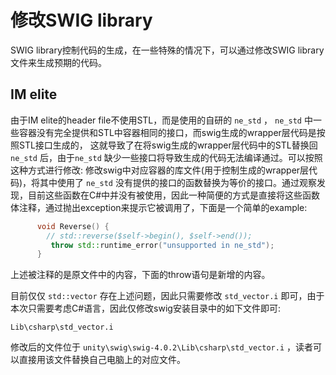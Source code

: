# 修改SWIG library

SWIG library控制代码的生成，在一些特殊的情况下，可以通过修改SWIG library文件来生成预期的代码。

## IM elite

由于IM elite的header file不使用STL，而是使用的自研的 `ne_std` ， `ne_std` 中一些容器没有完全提供和STL中容器相同的接口，而swig生成的wrapper层代码是按照STL接口生成的， 这就导致了在将swig生成的wrapper层代码中的STL替换回`ne_std` 后，由于`ne_std` 缺少一些接口将导致生成的代码无法编译通过。可以按照这种方式进行修改: 修改swig中对应容器的库文件(用于控制生成的wrapper层代码)，将其中使用了 `ne_std` 没有提供的接口的函数替换为等价的接口。通过观察发现，目前这些函数在C#中并没有被使用，因此一种简便的方式是直接将这些函数体注释，通过抛出exception来提示它被调用了，下面是一个简单的example:

```C++
      void Reverse() {
        // std::reverse($self->begin(), $self->end());
         throw std::runtime_error("unsupported in ne_std");
      }
```

上述被注释的是原文件中的内容，下面的throw语句是新增的内容。

目前仅仅 `std::vector` 存在上述问题，因此只需要修改 `std_vector.i` 即可，由于本次只需要考虑C#语言，因此仅修改swig安装目录中的如下文件即可:

```
Lib\csharp\std_vector.i
```

修改后的文件位于  `unity\swig\swig-4.0.2\Lib\csharp\std_vector.i` ，读者可以直接用该文件替换自己电脑上的对应文件。